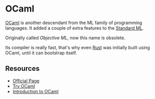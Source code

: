 OCaml
=====

[OCaml](https://en.wikipedia.org/wiki/OCaml) is another descendant from the ML
family of programming languages.  It added a couple of extra features to the
[Standard ML](https://en.wikipedia.org/wiki/Standard_ML).

Originally called _Objective ML_, now this name is obsolete.

Its compiler is really fast, that's why even [Rust](https://www.rust-lang.org/)
was initially built using OCaml, until it can bootstrap itself.


Resources
---------

 - [Official Page](https://ocaml.org/)
 - [Try OCaml](https://try.ocamlpro.com/)
 - [Introduction to OCaml](https://blog.baturin.org/introduction-to-ocaml.html)
